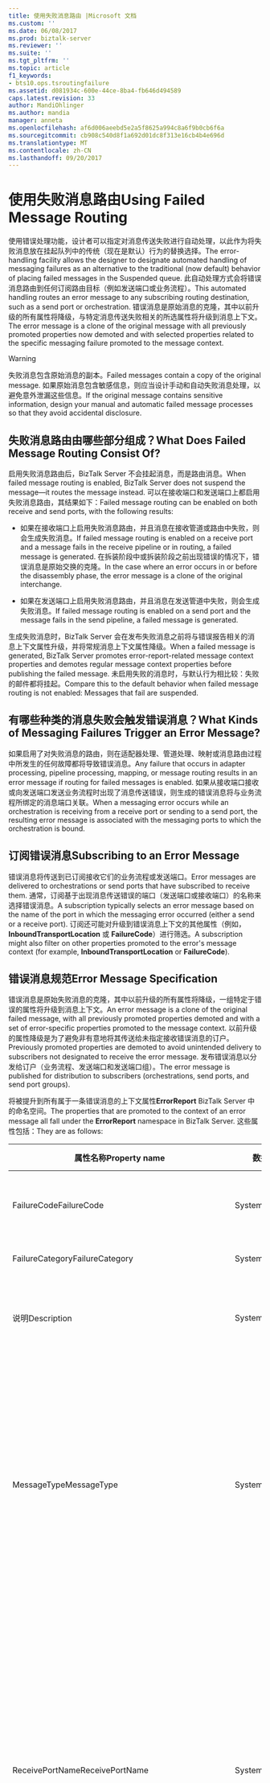 ```yaml
---
title: 使用失败消息路由 |Microsoft 文档
ms.custom: ''
ms.date: 06/08/2017
ms.prod: biztalk-server
ms.reviewer: ''
ms.suite: ''
ms.tgt_pltfrm: ''
ms.topic: article
f1_keywords:
- bts10.ops.tsroutingfailure
ms.assetid: d081934c-600e-44ce-8ba4-fb646d494589
caps.latest.revision: 33
author: MandiOhlinger
ms.author: mandia
manager: anneta
ms.openlocfilehash: af6d006aeebd5e2a5f8625a994c8a6f9b0cb6f6a
ms.sourcegitcommit: cb908c540d8f1a692d01dc8f313e16cb4b4e696d
ms.translationtype: MT
ms.contentlocale: zh-CN
ms.lasthandoff: 09/20/2017
---
```

# <a name="using-failed-message-routing"></a><span data-ttu-id="75dd3-102">使用失败消息路由</span><span class="sxs-lookup"><span data-stu-id="75dd3-102">Using Failed Message Routing</span></span>
<span data-ttu-id="75dd3-103">使用错误处理功能，设计者可以指定对消息传送失败进行自动处理，以此作为将失败消息放在挂起队列中的传统（现在是默认）行为的替换选择。</span><span class="sxs-lookup"><span data-stu-id="75dd3-103">The error-handling facility allows the designer to designate automated handling of messaging failures as an alternative to the traditional (now default) behavior of placing failed messages in the Suspended queue.</span></span> <span data-ttu-id="75dd3-104">此自动处理方式会将错误消息路由到任何订阅路由目标（例如发送端口或业务流程）。</span><span class="sxs-lookup"><span data-stu-id="75dd3-104">This automated handling routes an error message to any subscribing routing destination, such as a send port or orchestration.</span></span> <span data-ttu-id="75dd3-105">错误消息是原始消息的克隆，其中以前升级的所有属性将降级，与特定消息传送失败相关的所选属性将升级到消息上下文。</span><span class="sxs-lookup"><span data-stu-id="75dd3-105">The error message is a clone of the original message with all previously promoted properties now demoted and with selected properties related to the specific messaging failure promoted to the message context.</span></span>  
  
> [!WARNING]
>  <span data-ttu-id="75dd3-106">失败消息包含原始消息的副本。</span><span class="sxs-lookup"><span data-stu-id="75dd3-106">Failed messages contain a copy of the original message.</span></span> <span data-ttu-id="75dd3-107">如果原始消息包含敏感信息，则应当设计手动和自动失败消息处理，以避免意外泄漏这些信息。</span><span class="sxs-lookup"><span data-stu-id="75dd3-107">If the original message contains sensitive information, design your manual and automatic failed message processes so that they avoid accidental disclosure.</span></span>  
  
## <a name="what-does-failed-message-routing-consist-of"></a><span data-ttu-id="75dd3-108">失败消息路由由哪些部分组成？</span><span class="sxs-lookup"><span data-stu-id="75dd3-108">What Does Failed Message Routing Consist Of?</span></span>  
 <span data-ttu-id="75dd3-109">启用失败消息路由后，BizTalk Server 不会挂起消息，而是路由消息。</span><span class="sxs-lookup"><span data-stu-id="75dd3-109">When failed message routing is enabled, BizTalk Server does not suspend the message—it routes the message instead.</span></span> <span data-ttu-id="75dd3-110">可以在接收端口和发送端口上都启用失败消息路由，其结果如下：</span><span class="sxs-lookup"><span data-stu-id="75dd3-110">Failed message routing can be enabled on both receive and send ports, with the following results:</span></span>  
  
-   <span data-ttu-id="75dd3-111">如果在接收端口上启用失败消息路由，并且消息在接收管道或路由中失败，则会生成失败消息。</span><span class="sxs-lookup"><span data-stu-id="75dd3-111">If failed message routing is enabled on a receive port and a message fails in the receive pipeline or in routing, a failed message is generated.</span></span> <span data-ttu-id="75dd3-112">在拆装阶段中或拆装阶段之前出现错误的情况下，错误消息是原始交换的克隆。</span><span class="sxs-lookup"><span data-stu-id="75dd3-112">In the case where an error occurs in or before the disassembly phase, the error message is a clone of the original interchange.</span></span>  
  
-   <span data-ttu-id="75dd3-113">如果在发送端口上启用失败消息路由，并且消息在发送管道中失败，则会生成失败消息。</span><span class="sxs-lookup"><span data-stu-id="75dd3-113">If failed message routing is enabled on a send port and the message fails in the send pipeline, a failed message is generated.</span></span>  
  
 <span data-ttu-id="75dd3-114">生成失败消息时，BizTalk Server 会在发布失败消息之前将与错误报告相关的消息上下文属性升级，并将常规消息上下文属性降级。</span><span class="sxs-lookup"><span data-stu-id="75dd3-114">When a failed message is generated, BizTalk Server promotes error-report-related message context properties and demotes regular message context properties before publishing the failed message.</span></span> <span data-ttu-id="75dd3-115">未启用失败的消息时，与默认行为相比较：失败的邮件都将挂起。</span><span class="sxs-lookup"><span data-stu-id="75dd3-115">Compare this to the default behavior when failed message routing is not enabled: Messages that fail are suspended.</span></span>  
  
## <a name="what-kinds-of-messaging-failures-trigger-an-error-message"></a><span data-ttu-id="75dd3-116">有哪些种类的消息失败会触发错误消息？</span><span class="sxs-lookup"><span data-stu-id="75dd3-116">What Kinds of Messaging Failures Trigger an Error Message?</span></span>  
 <span data-ttu-id="75dd3-117">如果启用了对失败消息的路由，则在适配器处理、管道处理、映射或消息路由过程中所发生的任何故障都将导致错误消息。</span><span class="sxs-lookup"><span data-stu-id="75dd3-117">Any failure that occurs in adapter processing, pipeline processing, mapping, or message routing results in an error message if routing for failed messages is enabled.</span></span> <span data-ttu-id="75dd3-118">如果从接收端口接收或向发送端口发送业务流程时出现了消息传送错误，则生成的错误消息将与业务流程所绑定的消息端口关联。</span><span class="sxs-lookup"><span data-stu-id="75dd3-118">When a messaging error occurs while an orchestration is receiving from a receive port or sending to a send port, the resulting error message is associated with the messaging ports to which the orchestration is bound.</span></span>  
  
## <a name="subscribing-to-an-error-message"></a><span data-ttu-id="75dd3-119">订阅错误消息</span><span class="sxs-lookup"><span data-stu-id="75dd3-119">Subscribing to an Error Message</span></span>  
 <span data-ttu-id="75dd3-120">错误消息将传送到已订阅接收它们的业务流程或发送端口。</span><span class="sxs-lookup"><span data-stu-id="75dd3-120">Error messages are delivered to orchestrations or send ports that have subscribed to receive them.</span></span> <span data-ttu-id="75dd3-121">通常，订阅基于出现消息传送错误的端口（发送端口或接收端口）的名称来选择错误消息。</span><span class="sxs-lookup"><span data-stu-id="75dd3-121">A subscription typically selects an error message based on the name of the port in which the messaging error occurred (either a send or a receive port).</span></span> <span data-ttu-id="75dd3-122">订阅还可能对升级到错误消息上下文的其他属性（例如， **InboundTransportLocation** 或 **FailureCode**）进行筛选。</span><span class="sxs-lookup"><span data-stu-id="75dd3-122">A subscription might also filter on other properties promoted to the error's message context (for example, **InboundTransportLocation** or **FailureCode**).</span></span>  
  
## <a name="error-message-specification"></a><span data-ttu-id="75dd3-123">错误消息规范</span><span class="sxs-lookup"><span data-stu-id="75dd3-123">Error Message Specification</span></span>  
 <span data-ttu-id="75dd3-124">错误消息是原始失败消息的克隆，其中以前升级的所有属性将降级，一组特定于错误的属性将升级到消息上下文。</span><span class="sxs-lookup"><span data-stu-id="75dd3-124">An error message is a clone of the original failed message, with all previously promoted properties demoted and with a set of error-specific properties promoted to the message context.</span></span> <span data-ttu-id="75dd3-125">以前升级的属性降级是为了避免非有意地将其传送给未指定接收错误消息的订户。</span><span class="sxs-lookup"><span data-stu-id="75dd3-125">Previously promoted properties are demoted to avoid unintended delivery to subscribers not designated to receive the error message.</span></span> <span data-ttu-id="75dd3-126">发布错误消息以分发给订户（业务流程、发送端口和发送端口组）。</span><span class="sxs-lookup"><span data-stu-id="75dd3-126">The error message is published for distribution to subscribers (orchestrations, send ports, and send port groups).</span></span>  
  
 <span data-ttu-id="75dd3-127">将被提升到所有属于一条错误消息的上下文属性**ErrorReport** BizTalk Server 中的命名空间。</span><span class="sxs-lookup"><span data-stu-id="75dd3-127">The properties that are promoted to the context of an error message all fall under the **ErrorReport** namespace in BizTalk Server.</span></span> <span data-ttu-id="75dd3-128">这些属性包括：</span><span class="sxs-lookup"><span data-stu-id="75dd3-128">They are as follows:</span></span>  
  
|<span data-ttu-id="75dd3-129">属性名称</span><span class="sxs-lookup"><span data-stu-id="75dd3-129">Property name</span></span>|<span data-ttu-id="75dd3-130">数据类型</span><span class="sxs-lookup"><span data-stu-id="75dd3-130">Data type</span></span>|<span data-ttu-id="75dd3-131">已升级</span><span class="sxs-lookup"><span data-stu-id="75dd3-131">Promoted</span></span>|<span data-ttu-id="75dd3-132">说明</span><span class="sxs-lookup"><span data-stu-id="75dd3-132">Description</span></span>|  
|-------------------|---------------|--------------|-----------------|  
|<span data-ttu-id="75dd3-133">FailureCode</span><span class="sxs-lookup"><span data-stu-id="75dd3-133">FailureCode</span></span>|<span data-ttu-id="75dd3-134">System.String</span><span class="sxs-lookup"><span data-stu-id="75dd3-134">System.String</span></span>|<span data-ttu-id="75dd3-135">是</span><span class="sxs-lookup"><span data-stu-id="75dd3-135">Yes</span></span>|<span data-ttu-id="75dd3-136">错误代码。</span><span class="sxs-lookup"><span data-stu-id="75dd3-136">Error code.</span></span> <span data-ttu-id="75dd3-137">十六进制值，在 BizTalk Server 管理控制台中报告该值。</span><span class="sxs-lookup"><span data-stu-id="75dd3-137">A hexadecimal value that is reported in the BizTalk Server Administration console.</span></span>|  
|<span data-ttu-id="75dd3-138">FailureCategory</span><span class="sxs-lookup"><span data-stu-id="75dd3-138">FailureCategory</span></span>|<span data-ttu-id="75dd3-139">System.Int32</span><span class="sxs-lookup"><span data-stu-id="75dd3-139">System.Int32</span></span>|<span data-ttu-id="75dd3-140">是</span><span class="sxs-lookup"><span data-stu-id="75dd3-140">Yes</span></span>|<span data-ttu-id="75dd3-141">不使用此属性。</span><span class="sxs-lookup"><span data-stu-id="75dd3-141">This property is not used.</span></span> <span data-ttu-id="75dd3-142">未定义其值。</span><span class="sxs-lookup"><span data-stu-id="75dd3-142">Its value is undefined.</span></span>|  
|<span data-ttu-id="75dd3-143">说明</span><span class="sxs-lookup"><span data-stu-id="75dd3-143">Description</span></span>|<span data-ttu-id="75dd3-144">System.String</span><span class="sxs-lookup"><span data-stu-id="75dd3-144">System.String</span></span>|<span data-ttu-id="75dd3-145">否</span><span class="sxs-lookup"><span data-stu-id="75dd3-145">No</span></span>|<span data-ttu-id="75dd3-146">错误说明。</span><span class="sxs-lookup"><span data-stu-id="75dd3-146">Error description.</span></span> <span data-ttu-id="75dd3-147">与写入应用程序事件日志中的内容相同的诊断文本，提供有关此消息传送失败的信息。</span><span class="sxs-lookup"><span data-stu-id="75dd3-147">Same diagnostic text as is written to the Application Event Log regarding this messaging failure.</span></span>|  
|<span data-ttu-id="75dd3-148">MessageType</span><span class="sxs-lookup"><span data-stu-id="75dd3-148">MessageType</span></span>|<span data-ttu-id="75dd3-149">System.String</span><span class="sxs-lookup"><span data-stu-id="75dd3-149">System.String</span></span>|<span data-ttu-id="75dd3-150">是</span><span class="sxs-lookup"><span data-stu-id="75dd3-150">Yes</span></span>|<span data-ttu-id="75dd3-151">失败消息的消息类型，如果消息类型不确定则为空。</span><span class="sxs-lookup"><span data-stu-id="75dd3-151">Message type of failed message, or empty if message type is indeterminate.</span></span><br /><br /> <span data-ttu-id="75dd3-152">BizTalk Server 使用消息类型将消息与其 XML 架构相关联。</span><span class="sxs-lookup"><span data-stu-id="75dd3-152">BizTalk Server uses the message type to associate messages with their XML schemas.</span></span> <span data-ttu-id="75dd3-153">消息类型通过连接架构命名空间和架构根节点形成：http://mynamespace#rootnode。</span><span class="sxs-lookup"><span data-stu-id="75dd3-153">Message type is formed by concatenating the schema namespace with the schema root node: http://mynamespace#rootnode.</span></span> <span data-ttu-id="75dd3-154">**注意：**失败之前，将确定其消息类型不具有此属性的消息设置。</span><span class="sxs-lookup"><span data-stu-id="75dd3-154">**Note:**  Messages that fail before their message type is determined do not have this property set.</span></span>|  
|<span data-ttu-id="75dd3-155">ReceivePortName</span><span class="sxs-lookup"><span data-stu-id="75dd3-155">ReceivePortName</span></span>|<span data-ttu-id="75dd3-156">System.String</span><span class="sxs-lookup"><span data-stu-id="75dd3-156">System.String</span></span>|<span data-ttu-id="75dd3-157">如果失败发生在入站处理期间（在接收端口中），则为“已升级” 。</span><span class="sxs-lookup"><span data-stu-id="75dd3-157">**Promoted** if the failure happened during inbound processing (in a receive port)</span></span><br /><br /> <span data-ttu-id="75dd3-158">如果在发生端口发生失败，则为“未升级” 。</span><span class="sxs-lookup"><span data-stu-id="75dd3-158">**Not promoted** if the failure happened in a send port.</span></span>|<span data-ttu-id="75dd3-159">发生失败的接收端口的名称。</span><span class="sxs-lookup"><span data-stu-id="75dd3-159">Name of the receive port where the failure happened.</span></span>|  
|<span data-ttu-id="75dd3-160">InboundTransportLocation</span><span class="sxs-lookup"><span data-stu-id="75dd3-160">InboundTransportLocation</span></span>|<span data-ttu-id="75dd3-161">System.String</span><span class="sxs-lookup"><span data-stu-id="75dd3-161">System.String</span></span>|<span data-ttu-id="75dd3-162">如果失败发生在入站处理期间（在接收端口中），则为“已升级” 。</span><span class="sxs-lookup"><span data-stu-id="75dd3-162">**Promoted** if the failure happened during inbound processing (in a receive port)</span></span><br /><br /> <span data-ttu-id="75dd3-163">如果在发生端口发生失败，则为“未升级” 。</span><span class="sxs-lookup"><span data-stu-id="75dd3-163">**Not promoted** if the failure happened in a send port.</span></span>|<span data-ttu-id="75dd3-164">发生失败的接收位置的 URI。</span><span class="sxs-lookup"><span data-stu-id="75dd3-164">URI of the receive location where the failure happened.</span></span>|  
|<span data-ttu-id="75dd3-165">SendPortName</span><span class="sxs-lookup"><span data-stu-id="75dd3-165">SendPortName</span></span>|<span data-ttu-id="75dd3-166">System.String</span><span class="sxs-lookup"><span data-stu-id="75dd3-166">System.String</span></span>|<span data-ttu-id="75dd3-167">如果失败发生在出站处理期间（在发送端口中），则为“已升级” 。</span><span class="sxs-lookup"><span data-stu-id="75dd3-167">**Promoted** if the failure happened during outbound processing (in a send port)</span></span><br /><br /> <span data-ttu-id="75dd3-168">如果失败发生在接收端口中，则为“未升级” 。</span><span class="sxs-lookup"><span data-stu-id="75dd3-168">**Not promoted** if the failure happened in a receive port.</span></span>|<span data-ttu-id="75dd3-169">发生失败的发送端口的名称。</span><span class="sxs-lookup"><span data-stu-id="75dd3-169">Name of the send port where the failure happened.</span></span>|  
|<span data-ttu-id="75dd3-170">OutboundTransportLocation</span><span class="sxs-lookup"><span data-stu-id="75dd3-170">OutboundTransportLocation</span></span>|<span data-ttu-id="75dd3-171">System.String</span><span class="sxs-lookup"><span data-stu-id="75dd3-171">System.String</span></span>|<span data-ttu-id="75dd3-172">如果失败发生在出站处理期间（在发送端口中），则为“已升级” 。</span><span class="sxs-lookup"><span data-stu-id="75dd3-172">**Promoted** if the failure happened during outbound processing (in a send port)</span></span><br /><br /> <span data-ttu-id="75dd3-173">如果失败发生在接收端口中，则为“未升级” 。</span><span class="sxs-lookup"><span data-stu-id="75dd3-173">**Not promoted** if the failure happened in a receive port.</span></span>|<span data-ttu-id="75dd3-174">发生失败的发送位置的 URI。</span><span class="sxs-lookup"><span data-stu-id="75dd3-174">URI of the send location where the failure happened.</span></span>|  
|<span data-ttu-id="75dd3-175">ErrorType</span><span class="sxs-lookup"><span data-stu-id="75dd3-175">ErrorType</span></span>|<span data-ttu-id="75dd3-176">System.String</span><span class="sxs-lookup"><span data-stu-id="75dd3-176">System.String</span></span>|<span data-ttu-id="75dd3-177">是</span><span class="sxs-lookup"><span data-stu-id="75dd3-177">Yes</span></span>|<span data-ttu-id="75dd3-178">指示错误包含的消息的类型。</span><span class="sxs-lookup"><span data-stu-id="75dd3-178">Indicates the type of message that the error contains.</span></span> <span data-ttu-id="75dd3-179">此属性始终包含值 **FailedMessage**，表示错误包含原始的失败消息。</span><span class="sxs-lookup"><span data-stu-id="75dd3-179">This property always contains the value **FailedMessage**, meaning that the error contains the original failed message.</span></span>|  
|<span data-ttu-id="75dd3-180">RoutingFailureReportID</span><span class="sxs-lookup"><span data-stu-id="75dd3-180">RoutingFailureReportID</span></span>|<span data-ttu-id="75dd3-181">System.String</span><span class="sxs-lookup"><span data-stu-id="75dd3-181">System.String</span></span>|<span data-ttu-id="75dd3-182">是</span><span class="sxs-lookup"><span data-stu-id="75dd3-182">Yes</span></span>|<span data-ttu-id="75dd3-183">存在路由故障时，此属性提供 BizTalk Server 生成的路由故障报告的 ID。</span><span class="sxs-lookup"><span data-stu-id="75dd3-183">This property provides the ID of the routing failure report that BizTalk Server generates when there is a routing failure.</span></span> <span data-ttu-id="75dd3-184">路由故障报告是由 BizTalk Server 生成和挂起的特殊消息。</span><span class="sxs-lookup"><span data-stu-id="75dd3-184">A routing failure report is a special message that BizTalk Server generates and suspends.</span></span> <span data-ttu-id="75dd3-185">此消息没有正文，但它具有失败消息的上下文。</span><span class="sxs-lookup"><span data-stu-id="75dd3-185">This message does not have a body, but it has the context of the failed message.</span></span> <span data-ttu-id="75dd3-186">使用此 ID，错误处理业务流程或发送端口可以查询 MessageBox 数据库并处理路由故障报告。</span><span class="sxs-lookup"><span data-stu-id="75dd3-186">Using this ID, an error-handling orchestration or a send port can query the MessageBox database and process the routing failure report.</span></span> <span data-ttu-id="75dd3-187">例如，业务流程在获取失败消息之后可能要终止路由故障报告。</span><span class="sxs-lookup"><span data-stu-id="75dd3-187">For example, an orchestration may want to terminate the routing failure report after it gets the failed message.</span></span>|  
  
## <a name="handling-error-messages"></a><span data-ttu-id="75dd3-188">处理错误消息</span><span class="sxs-lookup"><span data-stu-id="75dd3-188">Handling Error Messages</span></span>  
 <span data-ttu-id="75dd3-189">错误处理由其筛选器与已升级到错误消息的消息上下文的属性匹配的业务流程或发送端口订阅指定。</span><span class="sxs-lookup"><span data-stu-id="75dd3-189">Error handling is specified by an orchestration or send-port subscription whose filter matches the properties that have been promoted to the message context of the error message.</span></span>  
  
## <a name="security-implications"></a><span data-ttu-id="75dd3-190">安全含义</span><span class="sxs-lookup"><span data-stu-id="75dd3-190">Security Implications</span></span>  
 <span data-ttu-id="75dd3-191">将与原始消息关联的标识（它的初始标识或它的最后标识，由接收管道的解析参与方阶段确定）分配给错误消息。</span><span class="sxs-lookup"><span data-stu-id="75dd3-191">The identity associated with the original message—either its initial identity or its final identity determined by the Resolve Party stage of the receive pipeline—is assigned to the error message.</span></span>  
  
 <span data-ttu-id="75dd3-192">限制消息只能传送给授权的订阅端口和业务流程的安全机制也应用于错误消息。</span><span class="sxs-lookup"><span data-stu-id="75dd3-192">The security mechanisms that restrict delivery of messages to authorized subscribing ports and orchestrations also apply to error messages.</span></span>  
  
 <span data-ttu-id="75dd3-193">对于订阅错误消息但未使用适当的解密证书进行配置的发送端口，不会收到在接收管道（原始消息通过其进入 BizTalk Server）解密阶段之内或之前基于消息传送失败产生的错误消息。</span><span class="sxs-lookup"><span data-stu-id="75dd3-193">A send port that subscribes to an error message, but is not configured with an appropriate decryption certificate, does not receive error messages that result from messaging failures at or before the decrypt stage of the receive pipeline through which the original message entered BizTalk Server.</span></span> <span data-ttu-id="75dd3-194">而失败消息将放置在挂起队列中。</span><span class="sxs-lookup"><span data-stu-id="75dd3-194">Instead, the failed messages are placed in the Suspended queue.</span></span>  
  
## <a name="adapter-messaging-failure"></a><span data-ttu-id="75dd3-195">适配器消息传送失败</span><span class="sxs-lookup"><span data-stu-id="75dd3-195">Adapter Messaging Failure</span></span>  
 <span data-ttu-id="75dd3-196">如果适配器挂起消息，则会发布错误消息。</span><span class="sxs-lookup"><span data-stu-id="75dd3-196">If an adapter suspends a message, an error message is published.</span></span> <span data-ttu-id="75dd3-197">如果消息未挂起，则不会生成错误消息。</span><span class="sxs-lookup"><span data-stu-id="75dd3-197">No error message is generated if the message is not suspended.</span></span>  
  
## <a name="transactional-receive-pipelines"></a><span data-ttu-id="75dd3-198">事务性接收管道</span><span class="sxs-lookup"><span data-stu-id="75dd3-198">Transactional Receive Pipelines</span></span>  
 <span data-ttu-id="75dd3-199">如果事务性接收管道引发异常（指定事务应被中止），则事务将中止，并发布错误消息。</span><span class="sxs-lookup"><span data-stu-id="75dd3-199">If a transactional receive pipeline throws an exception (specifies that the transaction should be aborted), then the transaction is aborted and an error message is published.</span></span>  
  
 <span data-ttu-id="75dd3-200">如果事务性接收管道显式挂起消息（指定 MessageDestination = SuspendQueue），则允许当前事务继续（并且可能被提交，除非随后的阶段指定将其中止），并且发布所生成的错误消息。</span><span class="sxs-lookup"><span data-stu-id="75dd3-200">If a transactional receive pipeline explicitly suspends a message (specifies that MessageDestination = SuspendQueue), then the current transaction is allowed to proceed (and may be committed unless subsequent stages specify to abort it) and the resulting error message is published.</span></span>  
  
## <a name="solicit-response-send-ports"></a><span data-ttu-id="75dd3-201">要求响应发送端口</span><span class="sxs-lookup"><span data-stu-id="75dd3-201">Solicit-Response Send Ports</span></span>  
 <span data-ttu-id="75dd3-202">如果从业务流程发送请求消息，而请求消息传输失败或其响应在入站处理时失败，则不管是否已经路由失败消息，业务流程都将获得异常。</span><span class="sxs-lookup"><span data-stu-id="75dd3-202">When a request message is sent from an orchestration and it fails transmission or its response fails inbound processing, the orchestration gets an exception, regardless of whether the failed message has been routed.</span></span>  
  
 <span data-ttu-id="75dd3-203">在将要求响应发送端口连接到请求响应接收端口的情况下，不管是否已经路由失败消息，接收端口都将获得响应消息（如果传输成功）或 NACK（如果传输失败）。</span><span class="sxs-lookup"><span data-stu-id="75dd3-203">In the case where a solicit-response send port is connected to a request-response receive port, the receive port gets either a response message (if the transmission succeeds) or a NACK (if the transmission fails), regardless of whether the failed message has been routed.</span></span>  
  
## <a name="one-way-send-ports"></a><span data-ttu-id="75dd3-204">单向发送端口</span><span class="sxs-lookup"><span data-stu-id="75dd3-204">One-Way Send Ports</span></span>  
 <span data-ttu-id="75dd3-205">如果从业务流程通过配置送达通知的发送端口发送消息，则不管是否已经路由了错误消息，业务流程都将收到送达通知。</span><span class="sxs-lookup"><span data-stu-id="75dd3-205">When a message is sent from an orchestration through a send port configured for delivery notification, then the orchestration receives a delivery notification regardless of whether the error message has been routed.</span></span> <span data-ttu-id="75dd3-206">换句话说，即使端口在处理期间遇到消息传送失败，发送端口也将为业务流程生成送达通知。</span><span class="sxs-lookup"><span data-stu-id="75dd3-206">In other words, the send port generates a delivery notification for the orchestration even if the port encounters a messaging failure during processing.</span></span> <span data-ttu-id="75dd3-207">通知会确认到端口的送达，但不会确保通过端口成功进行处理。</span><span class="sxs-lookup"><span data-stu-id="75dd3-207">The notification confirms delivery to the port, but does not address successful processing through the port.</span></span>  
  
## <a name="resuming-suspended-messages"></a><span data-ttu-id="75dd3-208">恢复挂起消息</span><span class="sxs-lookup"><span data-stu-id="75dd3-208">Resuming Suspended Messages</span></span>  
 <span data-ttu-id="75dd3-209">大多数入站处理（即从接收适配器（包括）到发布到 MessageBox（不包括）的处理）失败并且其失败未处理的消息将会作为可恢复消息挂起。</span><span class="sxs-lookup"><span data-stu-id="75dd3-209">Most messages that fail inbound processing (that is, processing from and including the receive adapter and up to but not including publication to the message box), and whose failures are not handled, are suspended as resumable.</span></span> <span data-ttu-id="75dd3-210">例外情况是来自双向接收端口的请求消息将作为不可恢复消息挂起。</span><span class="sxs-lookup"><span data-stu-id="75dd3-210">The exception is that request messages from two-way receive ports are suspended as nonresumable.</span></span>  
  
 <span data-ttu-id="75dd3-211">消息通常以其原始形式（管道处理之前的形式）挂起，但以下两种消息除外：</span><span class="sxs-lookup"><span data-stu-id="75dd3-211">Messages are typically suspended in their original form (as they were before pipeline processing), with two exceptions:</span></span>  
  
-   <span data-ttu-id="75dd3-212">**已挂起的管道组件的消息。**</span><span class="sxs-lookup"><span data-stu-id="75dd3-212">**Messages suspended by pipeline components.**</span></span> <span data-ttu-id="75dd3-213">BizTalk 服务器以将其提供给失败管道组件时的相同形式挂起此类消息。</span><span class="sxs-lookup"><span data-stu-id="75dd3-213">BizTalk Server suspends this type of message in the same form as it was provided to the failing pipeline component.</span></span> <span data-ttu-id="75dd3-214">恢复消息时，从同一管道的开始位置执行管道处理。</span><span class="sxs-lookup"><span data-stu-id="75dd3-214">When the message is resumed, it undergoes pipeline processing from the beginning of the same pipeline.</span></span> <span data-ttu-id="75dd3-215">这意味着，对于在出现原始失败的阶段以前的管道阶段中的管道组件，它们必须准备以不同于原始形式（处理该消息的形式）的形式处理“相同”消息。</span><span class="sxs-lookup"><span data-stu-id="75dd3-215">This implies that a pipeline component in a pipeline stage that precedes the stage where the original failure occurred must be prepared to handle the "same" message in a form that is different from the original form in which it processed that message.</span></span>  
  
-   <span data-ttu-id="75dd3-216">**从可恢复的消息交换随后失败，路由的反汇编。**</span><span class="sxs-lookup"><span data-stu-id="75dd3-216">**Messages from recoverable interchange disassembly that subsequently fail routing.**</span></span> <span data-ttu-id="75dd3-217">BizTalk 服务器以其被发布时的相同形式挂起此类消息。</span><span class="sxs-lookup"><span data-stu-id="75dd3-217">BizTalk Server suspends this type of message in the same form as it was published.</span></span> <span data-ttu-id="75dd3-218">这是在管道执行 **之后** 消息所具有的形式。</span><span class="sxs-lookup"><span data-stu-id="75dd3-218">This is the form the message had **after** pipeline execution.</span></span> <span data-ttu-id="75dd3-219">消息恢复后，会跳过管道处理，直接发布到 MessageBox 数据库。</span><span class="sxs-lookup"><span data-stu-id="75dd3-219">When the message is resumed, it skips pipeline processing and is published directly to the MessageBox database.</span></span>  
  
## <a name="scenarios-leading-to-suspended-non-resumable-messages"></a><span data-ttu-id="75dd3-220">导致消息挂起（不可恢复）的情况</span><span class="sxs-lookup"><span data-stu-id="75dd3-220">Scenarios Leading to Suspended (Non-Resumable) Messages</span></span>  
 <span data-ttu-id="75dd3-221">通常，挂起的消息是可恢复的，不过在某些情况下，也会导致不可恢复的消息：</span><span class="sxs-lookup"><span data-stu-id="75dd3-221">While it is more common for messages to be suspended as resumable, there are some scenarios that lead to non-resumable messages:</span></span>  
  
-   <span data-ttu-id="75dd3-222">在允许在发生故障后仍继续的“按序送达”发送端口中，如果管道、映射或传输发生故障的情况下。</span><span class="sxs-lookup"><span data-stu-id="75dd3-222">In an Ordered Delivery send port with continue on failure enabled, if there is a failure in the pipeline, mapping or transmission.</span></span>  
  
-   <span data-ttu-id="75dd3-223">在“按序送达”接收端口中，如果适配器配置为发生故障时以不可恢复的方式挂起消息的情况下。</span><span class="sxs-lookup"><span data-stu-id="75dd3-223">In an Ordered Delivery receive port, if the adapter is configured to suspend messages on non-resumable on failure.</span></span> <span data-ttu-id="75dd3-224">例如，如果 MSMQ 适配器的“失败时”设置设为“已挂起(不可恢复)”或者 MQSeries 适配器启用了“挂起且不可恢复”，则失败的消息将作为不可恢复的消息被挂起。</span><span class="sxs-lookup"><span data-stu-id="75dd3-224">For example, if the MSMQ adapter setting "On Failure" is set to "Suspend (non-resumable)" or the MQSeries adapter has "Suspend as Non Resumable" enabled, failed messages will be suspended as non-resumable.</span></span>  
  
-   <span data-ttu-id="75dd3-225">在双向接收端口中，如果管道、映射或传输中的响应消息失败的情况下。</span><span class="sxs-lookup"><span data-stu-id="75dd3-225">In a two-way receive port, if the response message fails in the pipeline, mapping, or transmission.</span></span>  
  
-   <span data-ttu-id="75dd3-226">在双向接收端口中，如果管道、映射或传输中的接收消息失败的情况下。</span><span class="sxs-lookup"><span data-stu-id="75dd3-226">In a two-way receive port, if the receive message fails in the pipeline, mapping or transmission.</span></span> <span data-ttu-id="75dd3-227">不同的适配器可能有不同的行为。</span><span class="sxs-lookup"><span data-stu-id="75dd3-227">Individual adapter behavior may be different.</span></span> <span data-ttu-id="75dd3-228">例如，默认情况下 HTTP 适配器不会将消息挂起，但可以配置为将消息挂起。</span><span class="sxs-lookup"><span data-stu-id="75dd3-228">For example, the HTTP adapter does not suspend messages by default but can be configured to do so.</span></span>  
  
## <a name="see-also"></a><span data-ttu-id="75dd3-229">另请参阅</span><span class="sxs-lookup"><span data-stu-id="75dd3-229">See Also</span></span>  
 <span data-ttu-id="75dd3-230">[错误处理](../core/error-handling.md) </span><span class="sxs-lookup"><span data-stu-id="75dd3-230">[Error Handling](../core/error-handling.md) </span></span>  
 <span data-ttu-id="75dd3-231">[使用确认](../core/using-acknowledgments.md) </span><span class="sxs-lookup"><span data-stu-id="75dd3-231">[Using Acknowledgments](../core/using-acknowledgments.md) </span></span>  
 [<span data-ttu-id="75dd3-232">消息按序送达</span><span class="sxs-lookup"><span data-stu-id="75dd3-232">Ordered Delivery of Messages</span></span>](../core/ordered-delivery-of-messages.md)